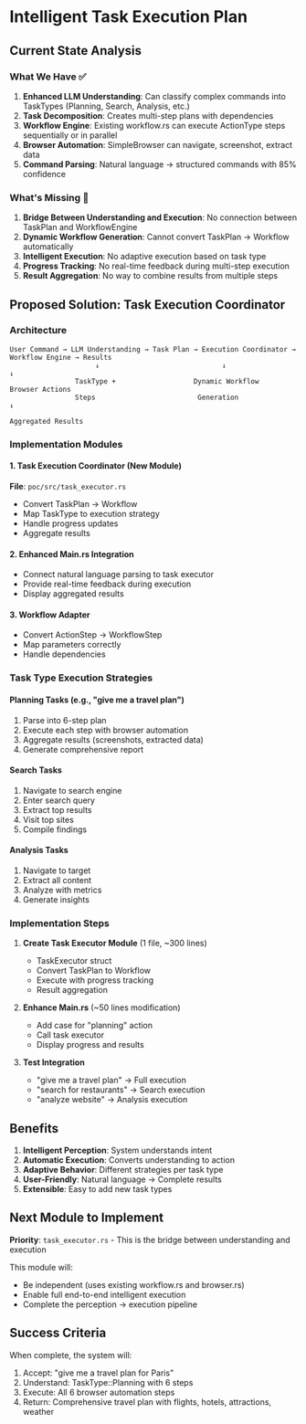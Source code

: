 # Intelligent Task Execution Plan

## Current State Analysis

### What We Have ✅
1. **Enhanced LLM Understanding**: Can classify complex commands into TaskTypes (Planning, Search, Analysis, etc.)
2. **Task Decomposition**: Creates multi-step plans with dependencies
3. **Workflow Engine**: Existing workflow.rs can execute ActionType steps sequentially or in parallel
4. **Browser Automation**: SimpleBrowser can navigate, screenshot, extract data
5. **Command Parsing**: Natural language → structured commands with 85% confidence

### What's Missing 🔧
1. **Bridge Between Understanding and Execution**: No connection between TaskPlan and WorkflowEngine
2. **Dynamic Workflow Generation**: Cannot convert TaskPlan → Workflow automatically
3. **Intelligent Execution**: No adaptive execution based on task type
4. **Progress Tracking**: No real-time feedback during multi-step execution
5. **Result Aggregation**: No way to combine results from multiple steps

## Proposed Solution: Task Execution Coordinator

### Architecture
```
User Command → LLM Understanding → Task Plan → Execution Coordinator → Workflow Engine → Results
                     ↓                              ↓                        ↓
                TaskType +                   Dynamic Workflow           Browser Actions
                Steps                         Generation                    ↓
                                                                       Aggregated Results
```

### Implementation Modules

#### 1. Task Execution Coordinator (New Module)
**File**: `poc/src/task_executor.rs`
- Convert TaskPlan → Workflow
- Map TaskType to execution strategy
- Handle progress updates
- Aggregate results

#### 2. Enhanced Main.rs Integration
- Connect natural language parsing to task executor
- Provide real-time feedback during execution
- Display aggregated results

#### 3. Workflow Adapter
- Convert ActionStep → WorkflowStep
- Map parameters correctly
- Handle dependencies

### Task Type Execution Strategies

#### Planning Tasks (e.g., "give me a travel plan")
1. Parse into 6-step plan
2. Execute each step with browser automation
3. Aggregate results (screenshots, extracted data)
4. Generate comprehensive report

#### Search Tasks
1. Navigate to search engine
2. Enter search query
3. Extract top results
4. Visit top sites
5. Compile findings

#### Analysis Tasks
1. Navigate to target
2. Extract all content
3. Analyze with metrics
4. Generate insights

### Implementation Steps

1. **Create Task Executor Module** (1 file, ~300 lines)
   - TaskExecutor struct
   - Convert TaskPlan to Workflow
   - Execute with progress tracking
   - Result aggregation

2. **Enhance Main.rs** (~50 lines modification)
   - Add case for "planning" action
   - Call task executor
   - Display progress and results

3. **Test Integration**
   - "give me a travel plan" → Full execution
   - "search for restaurants" → Search execution
   - "analyze website" → Analysis execution

## Benefits

1. **Intelligent Perception**: System understands intent
2. **Automatic Execution**: Converts understanding to action
3. **Adaptive Behavior**: Different strategies per task type
4. **User-Friendly**: Natural language → Complete results
5. **Extensible**: Easy to add new task types

## Next Module to Implement

**Priority**: `task_executor.rs` - This is the bridge between understanding and execution

This module will:
- Be independent (uses existing workflow.rs and browser.rs)
- Enable full end-to-end intelligent execution
- Complete the perception → execution pipeline

## Success Criteria

When complete, the system will:
1. Accept: "give me a travel plan for Paris"
2. Understand: TaskType::Planning with 6 steps
3. Execute: All 6 browser automation steps
4. Return: Comprehensive travel plan with flights, hotels, attractions, weather